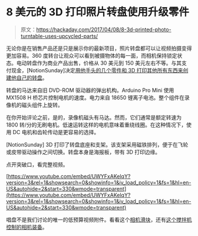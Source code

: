 # 8 美元的 3D 打印照片转盘使用升级零件

> 原文：<https://hackaday.com/2017/04/08/8-3d-printed-photo-turntable-uses-upcycled-parts/>

无论你是在销售产品还是只是展示你的最新项目，照片转盘都可以让视频拍摄变得更加容易。360 度转台让观众可以看到被摄物体的每一面，而相机保持锁定状态。电动转盘作为商业产品出售，价格从 30 美元到 150 美元左右不等。与其支付现金，[NotionSunday]决定[用他手头的几个零件和 3D 打印其他所有东西来创建他自己的转盘](https://www.youtube.com/watch?v=UWYFxAKelqY)。

转盘的马达来自旧 DVD-ROM 驱动器的弹出机构。Arduino Pro Mini 使用 MX1508 H 桥芯片控制电机的速度。电力来自 18650 锂离子电池。整个组件在录像机的磁头组件上旋转。

在你开始评论之前，是的，录像机磁头有马达。然而，它们通常是额定转速为 1800 转/分的无刷电机。低速运转这样的电机意味着重绕线圈。在这种情况下，使用 DC 电机和齿轮传动是更容易的选择。

[NotionSunday] 3D 打印了转盘底座和支架。该支架采用磁铁排列，便于在飞轮或皮带驱动操作之间切换。转盘本身是海报板，带有 3D 打印边缘。

点开突破口，看完整视频。

 [https://www.youtube.com/embed/UWYFxAKelqY?version=3&rel=1&showsearch=0&showinfo=1&iv_load_policy=1&fs=1&hl=en-US&autohide=2&start=330&wmode=transparent](https://www.youtube.com/embed/UWYFxAKelqY?version=3&rel=1&showsearch=0&showinfo=1&iv_load_policy=1&fs=1&hl=en-US&autohide=2&start=330&wmode=transparent)



唱盘不是我们讨论的唯一的低预算视频附件。看看这个[相机滑块](http://hackaday.com/2015/04/09/camera-slider-utilizes-skateboard-trucks/)，还有[这个搅拌机控制的相机装备](http://hackaday.com/2013/07/22/complex-camera-rig-controlled-with-blender-3d/)。